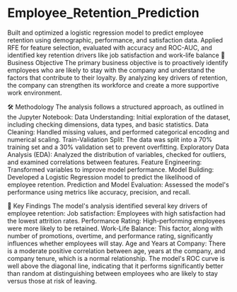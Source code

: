 # Employee_Retention_Prediction
Built and optimized a logistic regression model to predict employee retention using demographic, performance, and satisfaction data. Applied RFE for feature selection, evaluated with accuracy and ROC-AUC, and identified key retention drivers like job satisfaction and work-life balance
🎯 Business Objective
The primary business objective is to proactively identify employees who are likely to stay with the company and understand the factors that contribute to their loyalty. By analyzing key drivers of retention, the company can strengthen its workforce and create a more supportive work environment.

🛠️ Methodology
The analysis follows a structured approach, as outlined in the Jupyter Notebook:
Data Understanding: Initial exploration of the dataset, including checking dimensions, data types, and basic statistics.
Data Cleaning: Handled missing values, and performed categorical encoding and numerical scaling.
Train-Validation Split: The data was split into a 70% training set and a 30% validation set to prevent overfitting.
Exploratory Data Analysis (EDA): Analyzed the distribution of variables, checked for outliers, and examined correlations between features.
Feature Engineering: Transformed variables to improve model performance.
Model Building: Developed a Logistic Regression model to predict the likelihood of employee retention.
Prediction and Model Evaluation: Assessed the model's performance using metrics like accuracy, precision, and recall.

🔑 Key Findings
The model's analysis identified several key drivers of employee retention:
Job satisfaction: Employees with high satisfaction had the lowest attrition rates.
Performance Rating: High-performing employees were more likely to be retained.
Work-Life Balance: This factor, along with number of promotions, overtime, and performance rating, significantly influences whether employees will stay.
Age and Years at Company: There is a moderate positive correlation between age, years at the company, and company tenure, which is a normal relationship.
The model's ROC curve is well above the diagonal line, indicating that it performs significantly better than random at distinguishing between employees who are likely to stay versus those at risk of leaving.
